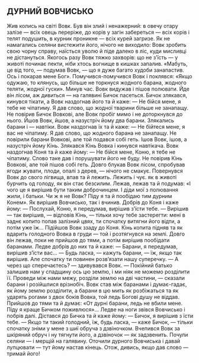 ## ДУРНИЙ ВОВЧИСЬКО

Жив колись на світі Вовк. Був він злий і ненажерний: в овечу отару залізе — всіх овець переріже, до корів у загін забереться — всіх корів і телят подушить, в курник проникне — всіх курей загризе. Як не намагались селяни вистежити його, нічого не виходило: Вовк зробить свою чорну справу, наїсться уволю й піде далеко в ліс, куди мисливці не дістануться.
Якогось разу Вовк тяжко захворів: що не з’їсть — у животі починає пекти, ніби хтось вогнище в кишках запалив. «Мабуть, це від того, — подумав Вовк, — що я дуже багато худоби занапастив. Ось і покарав мене Бог». Помучився-помучився Вовк і поклявся: «Якщо одужаю, то клянусь, що більше не торкнуся жодного барана, жодного теляти, жодної гуски».
Минув час. Вовк видужав і пішов полювати. Йде він лісом, аж дивиться — на галявині Бичок пасеться. Бичок злякався, кинувся тікати, а Вовк наздогнав його та й каже:
— Не бійся мене, я тебе не чіпатиму. Я дав слово, що жодної тварини більше не занапащу.
Не повірив Бичок Вовкові, але Вовк пробіг мимо і не доторкнувся до нього. Йшов Вовк, йшов, а назустріч йому два барани. Злякались барани і — навтіки. Вовк наздогнав їх та й каже:
— Не бійтеся мене, я вас не чіпатиму. Я дав слово, що жодного барана не занапащу. Не повірили барани Вовкові, але той подався собі геть. Ішов Вовк, ішов, а назустріч йому Кінь. Злякався Кінь Вовка і кинувся навтікача. Вовк наздогнав Коня та й каже йому:
— Не бійся мене, Коню, я тебе не чіпатиму. Слово таке дав і порушувати його не буду.
Не повірив Кінь Вовкові, але той пішов собі геть. Довго блукав Вовк лісом, спробував ягоди жувати, плоди, опалі з дерев, — нічого не смакує. Повернувся Вовк до свого лігвища, впав та й лежить. Лежить і чує. як в животі бурчить од голоду, як він стає безсилим. Лежав, лежав та й подумав: «І чого це я вирішив бути таким доброчинцем. І діди мої з полювання жили, і батьки. Чи ж я не Вовк? Піду я та й пообідаю тим дурним Конем».
Як вирішив Вовчисько, так і вчинив. Добрів до Коня і каже йому:
— Послухай, Коню, я передумав, вирішив з’їсти тебе.
— Вирішив — так вирішив, — відповів Кінь, — тільки хочу тебе застерегти: мені в заднє копито попав залізний цвях, ти спочатку витягни його відти, а потім уже їж...
Підійшов Вовк ззаду до Коня. Кінь копита підняв та як вдарить голодного Вовка в груди — той і розтягнувся на землі. Довго він лежав, поки не прийшов до тями, а потім вирішив пообідати баранами. Ледве добрів до них та й каже:
— Барани, я передумав, вирішив з’їсти вас...
— Будь ласка, — кажуть барани, — їж, якщо так вирішив. Але спочатку ти повинен розв’язати нашу суперечку.
— А через що сперечаєтесь? — здивувався Вовк.
— Покійний батько залишив нам у спадщину ось цю землю, і ми ніяк не можемо розділити її. Проведи між нами межу, розділи землю на дві частини, — сказали барани і розійшлися врізнобіч.
Вовк став між баранами і думає-гадає, як йому землю розділити, а барани в цю мить як розбіжаться та як ударять рогами з двох боків Вовка, той ледь Богові душу не віддав.
Прийшов до тями та й думає: «От дурні барани, ледь не вбили мене. Піду я краще Бичком поживлюся»...
Ледве на ноги звівся Вовчисько і побрів далі. Дістався до Бичка та й каже йому: — Бичок, я вирішив з їсти тебе.
— Якщо ти такий голодний, їж, будь ласка, — каже Бичок, — тільки спочатку зніми у мене з шиї обруча з дзвіночком.
Вчепився Вовк за шкіряний обруч і ну тягнути його, а дзвіночок — як задзвенить.
Почули селяни — і мерщій на галявину. Оточили дурного Вовчиська і давай лупцювати — тут йому настав кінець.
Отож, дивись, якщо дав слово — тримай його!
